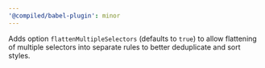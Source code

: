 ```yaml
---
'@compiled/babel-plugin': minor
---
```


Adds option `flattenMultipleSelectors` (defaults to `true`) to allow flattening of multiple selectors into separate rules to better deduplicate and sort styles.
